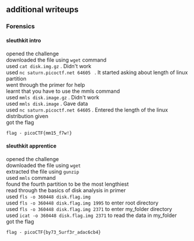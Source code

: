 ## additional writeups

### Forensics

#### sleuthkit intro 

opened the challenge     
downloaded the file using `wget` command         
used `cat disk.img.gz` . Didn't work       
used `nc saturn.picoctf.net 64605 ` . It started asking about length of linux partition        
went through the primer for help        
learnt that you have to use the mmls command     
used `mmls disk.image.gz` . Didn't work      
used `mmls disk.image` . Gave data      
used `nc saturn.picoctf.net 64605` . Entered the length of the linux distribution given     
got the flag    
```  
flag - picoCTF{mm15_f7w!}  
```

#### sleuthkit apprentice

opened the challenge     
downloaded the file using `wget`      
extracted the file using `gunzip`      
used `mmls` command       
found the fourth partition to be the most lengthiest      
read through the basics of disk analysis in primer      
used `fls -o 360448 disk.flag.img `        
used `fls -o 360448 disk.flag.img 1995` to enter root directory     
used `fls -o 360448 disk.flag.img 2371` to enter my_folder directory      
used `icat -o 360448 disk.flag.img 2371` to read the data in my_folder     
got the flag     
```
flag - picoCTF{by73_5urf3r_adac6cb4}
```

